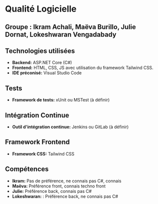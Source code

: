 # Qualité Logicielle

## **Groupe :** Ikram Achali, Maëva Burillo, Julie Dornat, Lokeshwaran Vengadabady

## Technologies utilisées
- **Backend:** ASP.NET Core (C#)
- **Frontend:** HTML, CSS, JS avec utilisation du framework Tailwind CSS.
- **IDE préconisé:** Visual Studio Code

## Tests
- **Framework de tests:** xUnit ou MSTest (à définir)

## Intégration Continue
- **Outil d'intégration continue:** Jenkins ou GitLab (à définir)

## Framework Frontend
- **Framework CSS:** Tailwind CSS


## Compétences
- **Ikram:** Pas de préférence, ne connais pas C#, connais
- **Maëva:** Préférence front, connais techno front
- **Julie:** Préférence back, connais pas C#
- **Lokeshwaran:** : Préférence back, ne connais pas C#




